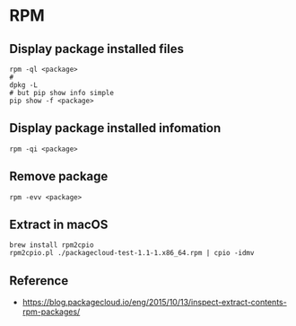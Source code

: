 # RPM

## Display package installed files
```
rpm -ql <package>
#
dpkg -L
# but pip show info simple
pip show -f <package>
```

## Display package installed infomation
```
rpm -qi <package>
```

## Remove package
```
rpm -evv <package>
```

## Extract in macOS
```
brew install rpm2cpio
rpm2cpio.pl ./packagecloud-test-1.1-1.x86_64.rpm | cpio -idmv
```


## Reference
- https://blog.packagecloud.io/eng/2015/10/13/inspect-extract-contents-rpm-packages/
